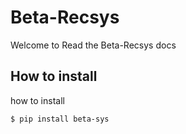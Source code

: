 # Beta-Recsys

Welcome to Read the Beta-Recsys docs



## How to install

how to install

```shell
$ pip install beta-sys
```

